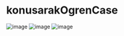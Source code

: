# konusarakOgrenCase

![image](https://user-images.githubusercontent.com/96346390/175537564-059d1cff-1361-459d-b55f-827c669f8c74.gif)
![image](https://user-images.githubusercontent.com/96346390/175429354-1b324b8f-edad-4982-8296-249762d4ccf3.gif) 
![image](https://user-images.githubusercontent.com/96346390/175511047-7a499402-ad3c-4be8-a049-63c90da8f063.gif)

